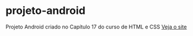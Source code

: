 # projeto-android
Projeto Android criado no Capítulo 17 do curso de HTML e CSS
<a href="https://williangomesx1.github.io/projeto-android/"> Veja o site </a>